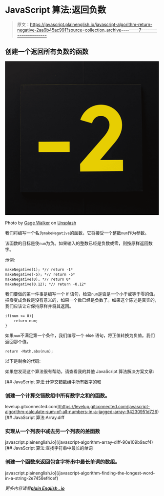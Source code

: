# JavaScript 算法:返回负数

> 原文：<https://javascript.plainenglish.io/javascript-algorithm-return-negative-2aa9b45ac991?source=collection_archive---------7----------------------->

## 创建一个返回所有负数的函数

![](img/77388caa214a4fd14d3baa30abc26954.png)

Photo by [Gage Walker](https://unsplash.com/@gagewalkerr?utm_source=medium&utm_medium=referral) on [Unsplash](https://unsplash.com?utm_source=medium&utm_medium=referral)

我们将编写一个名为`makeNegative`的函数，它将接受一个整数`num`作为参数。

该函数的目标是使`num`为负。如果输入的整数已经是负数或零，则按原样返回数字。

示例:

```
makeNegative(1); *// return -1*
makeNegative(-5); *// return -5*
makeNegative(0); *// return 0*
makeNegative(0.12); *// return -0.12*
```

我们要做的第一件事是编写一个 if 语句，检查`num`是否是一个小于或等于零的值。把零变成负数是没有意义的，如果一个数已经是负数了。如果这个陈述是真实的，我们应该让它保持原样并将其返回。

```
if(num <= 0){
    return num;
}
```

如果`num`不满足第一个条件，我们编写一个 else 语句，将正值转换为负值。我们返回那个值。

```
return -Math.abs(num);
```

以下是剩余的代码:

如果您发现这个算法很有帮助，请查看我的其他 JavaScript 算法解决方案文章:

[](https://levelup.gitconnected.com/javascript-algorithm-calculate-sum-of-all-numbers-in-a-jagged-array-94230951d726) [## JavaScript 算法:计算交错数组中所有数字的和

### 创建一个计算交错数组中所有数字之和的函数。

levelup.gitconnected.com](https://levelup.gitconnected.com/javascript-algorithm-calculate-sum-of-all-numbers-in-a-jagged-array-94230951d726) [](/javascript-algorithm-array-diff-90e109b9acf4) [## JavaScript 算法:Array.diff

### 实现从一个列表中减去另一个列表的差函数

javascript.plainenglish.io](/javascript-algorithm-array-diff-90e109b9acf4) [](/javascript-algorithm-finding-the-longest-word-in-a-string-2e7458ef4cef) [## JavaScript 算法:查找字符串中最长的单词

### 创建一个函数来返回包含字符串中最长单词的数组。

javascript.plainenglish.io](/javascript-algorithm-finding-the-longest-word-in-a-string-2e7458ef4cef) 

*更多内容请看*[***plain English . io***](https://plainenglish.io/)